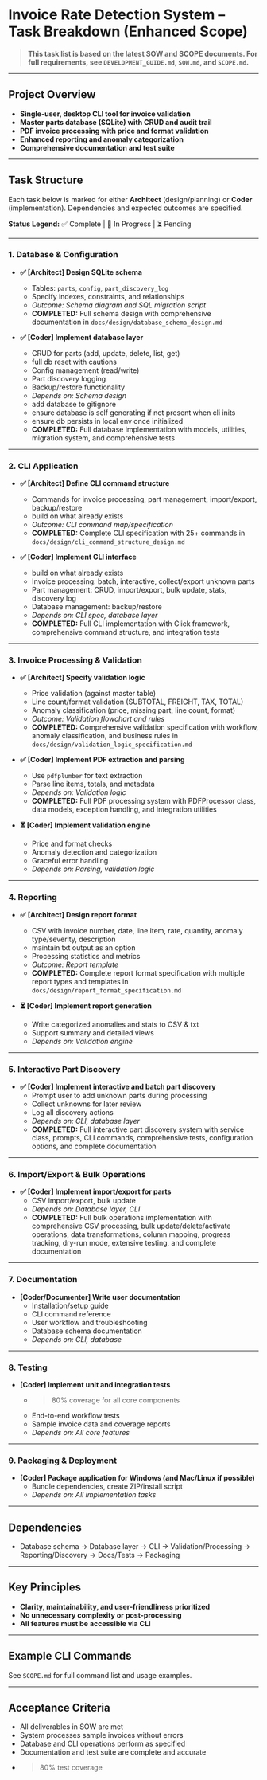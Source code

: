 # Invoice Rate Detection System – Task Breakdown (Enhanced Scope)

> **This task list is based on the latest SOW and SCOPE documents. For full requirements, see `DEVELOPMENT_GUIDE.md`, `SOW.md`, and `SCOPE.md`.**

---

## Project Overview

- **Single-user, desktop CLI tool for invoice validation**
- **Master parts database (SQLite) with CRUD and audit trail**
- **PDF invoice processing with price and format validation**
- **Enhanced reporting and anomaly categorization**
- **Comprehensive documentation and test suite**

---

## Task Structure

Each task below is marked for either **Architect** (design/planning) or **Coder** (implementation). Dependencies and expected outcomes are specified.

**Status Legend:** ✅ Complete | 🚧 In Progress | ⏳ Pending

---

### 1. Database & Configuration

- **✅ [Architect] Design SQLite schema**
  - Tables: `parts`, `config`, `part_discovery_log`
  - Specify indexes, constraints, and relationships
  - _Outcome: Schema diagram and SQL migration script_
  - **COMPLETED:** Full schema design with comprehensive documentation in `docs/design/database_schema_design.md`

- **✅ [Coder] Implement database layer**
  - CRUD for parts (add, update, delete, list, get)
  - full db reset with cautions
  - Config management (read/write)
  - Part discovery logging
  - Backup/restore functionality
  - _Depends on: Schema design_
  - add database to gitignore
  - ensure database is self generating if not present when cli inits
  - ensure db persists in local env once initialized
  - **COMPLETED:** Full database implementation with models, utilities, migration system, and comprehensive tests

---

### 2. CLI Application

- **✅ [Architect] Define CLI command structure**
  - Commands for invoice processing, part management, import/export, backup/restore
  - build on what already exists
  - _Outcome: CLI command map/specification_
  - **COMPLETED:** Complete CLI specification with 25+ commands in `docs/design/cli_command_structure_design.md`

- **✅ [Coder] Implement CLI interface**
  - build on what already exists
  - Invoice processing: batch, interactive, collect/export unknown parts
  - Part management: CRUD, import/export, bulk update, stats, discovery log
  - Database management: backup/restore
  - _Depends on: CLI spec, database layer_
  - **COMPLETED:** Full CLI implementation with Click framework, comprehensive command structure, and integration tests

---

### 3. Invoice Processing & Validation

- **✅ [Architect] Specify validation logic**
  - Price validation (against master table)
  - Line count/format validation (SUBTOTAL, FREIGHT, TAX, TOTAL)
  - Anomaly classification (price, missing part, line count, format)
  - _Outcome: Validation flowchart and rules_
  - **COMPLETED:** Comprehensive validation specification with workflow, anomaly classification, and business rules in `docs/design/validation_logic_specification.md`

- **✅ [Coder] Implement PDF extraction and parsing**
  - Use `pdfplumber` for text extraction
  - Parse line items, totals, and metadata
  - _Depends on: Validation logic_
  - **COMPLETED:** Full PDF processing system with PDFProcessor class, data models, exception handling, and integration utilities

- **⏳ [Coder] Implement validation engine**
  - Price and format checks
  - Anomaly detection and categorization
  - Graceful error handling
  - _Depends on: Parsing, validation logic_

---

### 4. Reporting

- **✅ [Architect] Design report format**
  - CSV with invoice number, date, line item, rate, quantity, anomaly type/severity, description
  - maintain txt output as an option
  - Processing statistics and metrics
  - _Outcome: Report template_
  - **COMPLETED:** Complete report format specification with multiple report types and templates in `docs/design/report_format_specification.md`

- **⏳ [Coder] Implement report generation**
  - Write categorized anomalies and stats to CSV & txt
  - Support summary and detailed views
  - _Depends on: Validation engine_

---

### 5. Interactive Part Discovery

- **✅ [Coder] Implement interactive and batch part discovery**
  - Prompt user to add unknown parts during processing
  - Collect unknowns for later review
  - Log all discovery actions
  - _Depends on: CLI, database layer_
  - **COMPLETED:** Full interactive part discovery system with service class, prompts, CLI commands, comprehensive tests, configuration options, and complete documentation

---

### 6. Import/Export & Bulk Operations

- **✅ [Coder] Implement import/export for parts**
  - CSV import/export, bulk update
  - _Depends on: Database layer, CLI_
  - **COMPLETED:** Full bulk operations implementation with comprehensive CSV processing, bulk update/delete/activate operations, data transformations, column mapping, progress tracking, dry-run mode, extensive testing, and complete documentation

---

### 7. Documentation

- **[Coder/Documenter] Write user documentation**
  - Installation/setup guide
  - CLI command reference
  - User workflow and troubleshooting
  - Database schema documentation
  - _Depends on: CLI, database_

---

### 8. Testing

- **[Coder] Implement unit and integration tests**
  - >80% coverage for all core components
  - End-to-end workflow tests
  - Sample invoice data and coverage reports
  - _Depends on: All core features_

---

### 9. Packaging & Deployment

- **[Coder] Package application for Windows (and Mac/Linux if possible)**
  - Bundle dependencies, create ZIP/install script
  - _Depends on: All implementation tasks_

---

## Dependencies

- Database schema → Database layer → CLI → Validation/Processing → Reporting/Discovery → Docs/Tests → Packaging

---

## Key Principles

- **Clarity, maintainability, and user-friendliness prioritized**
- **No unnecessary complexity or post-processing**
- **All features must be accessible via CLI**

---

## Example CLI Commands

See `SCOPE.md` for full command list and usage examples.

---

## Acceptance Criteria

- All deliverables in SOW are met
- System processes sample invoices without errors
- Database and CLI operations perform as specified
- Documentation and test suite are complete and accurate
- >80% test coverage
